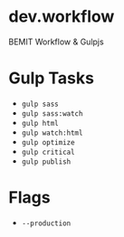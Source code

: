 # dev.workflow
BEMIT Workflow &amp; Gulpjs

# Gulp Tasks
- `gulp sass`
- `gulp sass:watch`
- `gulp html`
- `gulp watch:html`
- `gulp optimize`
- `gulp critical`
- `gulp publish`

# Flags
- `--production`
